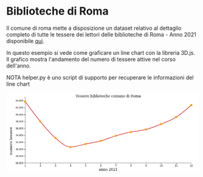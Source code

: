 # Biblioteche di Roma

Il comune di roma mette a disposizione un dataset relativo al dettaglio completo di tutte le tessere dei lettori delle biblioteche di Roma - Anno 2021 disponibile [qui](https://dati.comune.roma.it/catalog/dataset/d138).

In questo esempio si vede come graficare un line chart con la libreria 3D.js.<br>
Il grafico mostra l'andamento del numero di tessere attive nel corso dell'anno.


NOTA
helper.py è uno script di supporto per recuperare le informazioni del line chart

<div align="center">
  <img src="https://github.com/mariocuomo/InfoVis/blob/main/test/imgs/tessere-biblioteca.png">
</div>


